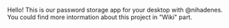 Hello! This is our password storage app for your desktop with @nihadenes. 
You could find more intormation about this project in "Wiki" part.
